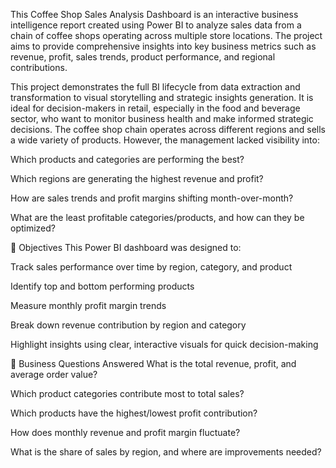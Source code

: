 This Coffee Shop Sales Analysis Dashboard is an interactive business intelligence report created using Power BI to analyze sales data from a chain of coffee shops operating across multiple store locations. The project aims to provide comprehensive insights into key business metrics such as revenue, profit, sales trends, product performance, and regional contributions.

This project demonstrates the full BI lifecycle from data extraction and transformation to visual storytelling and strategic insights generation. It is ideal for decision-makers in retail, especially in the food and beverage sector, who want to monitor business health and make informed strategic decisions.
The coffee shop chain operates across different regions and sells a wide variety of products. However, the management lacked visibility into:

Which products and categories are performing the best?

Which regions are generating the highest revenue and profit?

How are sales trends and profit margins shifting month-over-month?

What are the least profitable categories/products, and how can they be optimized?

🎯 Objectives
This Power BI dashboard was designed to:

Track sales performance over time by region, category, and product

Identify top and bottom performing products

Measure monthly profit margin trends

Break down revenue contribution by region and category

Highlight insights using clear, interactive visuals for quick decision-making

📌 Business Questions Answered
What is the total revenue, profit, and average order value?

Which product categories contribute most to total sales?

Which products have the highest/lowest profit contribution?

How does monthly revenue and profit margin fluctuate?

What is the share of sales by region, and where are improvements needed?




